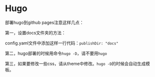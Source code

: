 # Hugo

部署hugo到github pages注意这样几点：

第一，设置docs文件夹的方法：

config.yaml文件中添加这样一行代码：`publishDir: "docs"`

第二，hugo部署的时候用命令`hugo -D`，请不要用`hugo`

第三，如果要修改一些css，请从theme中修改。`hugo -D`的时候会自动生成模板。